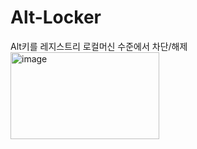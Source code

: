 # Alt-Locker
Alt키를 레지스트리 로컬머신 수준에서 차단/해제
<img width="238" height="139" alt="image" src="https://github.com/user-attachments/assets/dcfe2d87-d1b3-4504-94f9-cf2feb10f6a6" />
